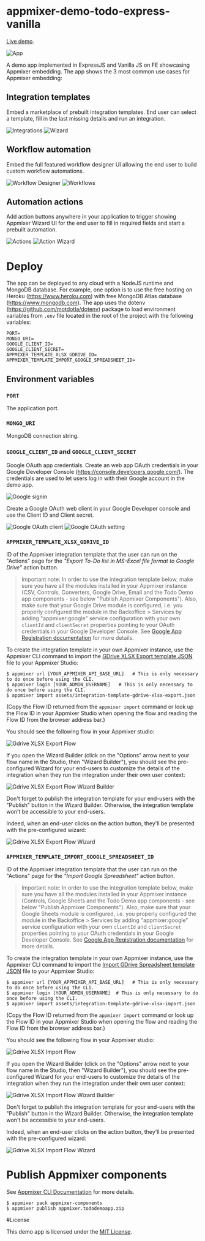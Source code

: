 # appmixer-demo-todo-express-vanilla

[Live demo](http://am-demo-todo-express-vanilla.herokuapp.com).

![App](assets/todo-demo-app.png?raw=true "App")

A demo app implemented in ExpressJS and Vanilla JS on FE showcasing Appmixer embedding. The app shows the 3 most common use cases for Appmixer embedding:

## Integration templates

Embed a marketplace of prebuilt integration templates. End user can select a template, fill in the last missing details and run an integration.

![Integrations](assets/todo-demo-app-integrations.png?raw=true "Integrations")
![Wizard](assets/todo-demo-app-wizard.png?raw=true "Wizard")


## Workflow automation

Embed the full featured workflow designer UI allowing the end user to build custom workflow automations.

![Workflow Designer](assets/todo-demo-app-workflow-designer.png?raw=true "Workflow Designer")
![Workflows](assets/todo-demo-app-flows.png?raw=true "Flows")

## Automation actions

Add action buttons anywhere in your application to trigger showing Appmixer Wizard UI for the end user to fill in required fields and start a prebuilt automation.

![Actions](assets/todo-demo-app-actions.png?raw=true "Actions")
![Action Wizard](assets/todo-demo-app-action-wizard.png?raw=true "Action Wizard")



# Deploy

The app can be deployed to any cloud with a NodeJS runtime and MongoDB database. For example, one option is to use the free hosting on Heroku (https://www.heroku.com) with free MongoDB Atlas database (https://www.mongodb.com). The app uses the dotenv (https://github.com/motdotla/dotenv) package to load environment variables from `.env` file located in the root of the project with the following variables:

```
PORT=
MONGO_URI=
GOOGLE_CLIENT_ID=
GOOGLE_CLIENT_SECRET=
APPMIXER_TEMPLATE_XLSX_GDRIVE_ID=
APPMIXER_TEMPLATE_IMPORT_GOOGLE_SPREADSHEET_ID=
```

## Environment variables

### `PORT`

The application port.

### `MONGO_URI`

MongoDB connection string.

### `GOOGLE_CLIENT_ID` and `GOOGLE_CLIENT_SECRET`

Google OAuth app credentials. Create an web app OAuth credentials in your Google Developer Console (https://console.developers.google.com/). The credentials are used to let users log in with their Google account in the demo app.

![Google signin](assets/todo-demo-app-google-signin.png?raw=true "Google signin")

Create a Google OAuth web client in your Google Developer console and use the Client ID and Client secret.

![Google OAuth client](assets/todo-demo-app-google-console-oauth-client.png?raw=true "Google OAuth client")
![Google OAuth setting](assets/todo-demo-app-google-console-oauth-setting.png?raw=true "Google OAuth setting")



### `APPMIXER_TEMPLATE_XLSX_GDRIVE_ID`

ID of the Appmixer integration template that the user can run on the "Actions" page for the *"Export To-Do list in MS-Excel file format to Google Drive"* action button.

> Important note: In order to use the integration template below, make sure you have all the modules installed in your Appmixer instance (CSV, Controls, Converters, Google Drive, Email and the Todo Demo app components - see below "Publish Appmixer Components"). Also, make sure that your Google Drive module is configured, i.e. you properly configured the module in the Backoffice > Services by adding "appmixer:google" service configuration with your own `clientId` and `clientSecret` properties pointing to your OAuth credentials in your Google Developer Console. See [Google App Registration documentation](https://docs.appmixer.com/appmixer/app-registration/google) for more details.

To create the integration template in your own Appmixer instance, use the Appmixer CLI command to import the [GDrive XLSX Export template JSON](assets/integration-template-gdrive-xlsx-export.json) file to your Appmixer Studio:

```
$ appmixer url [YOUR_APPMIXER_API_BASE_URL]   # This is only necessary to do once before using the CLI.
$ appmixer login [YOUR_ADMIN_USERNAME]   # This is only necessary to do once before using the CLI.
$ appmixer import assets/integration-template-gdrive-xlsx-export.json
```

(Copy the Flow ID returned from the `appmixer import` command or look up the Flow ID in your Appmixer Studio when opening the flow and reading the Flow ID from the browser address bar.)

You should see the following flow in your Appmixer studio:

![Gdrive XLSX Export Flow](assets/integration-template-gdrive-xlsx-export.png?raw=true "Gdrive XLSX Export Flow")

If you open the Wizard Builder (click on the "Options" arrow next to your flow name in the Studio, then "Wizard Builder"), you should see the pre-configured Wizard for your end-users to customize the details of the integration when they run the integration under their own user context:

![Gdrive XLSX Export Flow Wizard Builder](assets/integration-template-gdrive-xlsx-export-wizard-builder.png?raw=true "Gdrive XLSX Export Flow Wizard Builder")

Don't forget to publish the integration template for your end-users with the "Publish" button in the Wizard Builder. Otherwise, the integration template won't be accessible to your end-users.

Indeed, when an end-user clicks on the action button, they'll be presented with the pre-configured wizard:

![Gdrive XLSX Export Flow Wizard](assets/integration-template-gdrive-xlsx-export-wizard.png?raw=true "Gdrive XLSX Export Flow Wizard")



### `APPMIXER_TEMPLATE_IMPORT_GOOGLE_SPREADSHEET_ID`

ID of the Appmixer integration template that the user can run on the "Actions" page for the *"Import Google Spreadsheet"* action button.

> Important note: In order to use the integration template below, make sure you have all the modules installed in your Appmixer instance (Controls, Google Sheets and the Todo Demo app components - see below "Publish Appmixer Components"). Also, make sure that your Google Sheets module is configured, i.e. you properly configured the module in the Backoffice > Services by adding "appmixer:google" service configuration with your own `clientId` and `clientSecret` properties pointing to your OAuth credentials in your Google Developer Console. See [Google App Registration documentation](https://docs.appmixer.com/appmixer/app-registration/google) for more details.

To create the integration template in your own Appmixer instance, use the Appmixer CLI command to import the [Import GDrive Spreadsheet template JSON](assets/integration-template-gdrive-xlsx-import.json) file to your Appmixer Studio:

```
$ appmixer url [YOUR_APPMIXER_API_BASE_URL]   # This is only necessary to do once before using the CLI.
$ appmixer login [YOUR_ADMIN_USERNAME]  # This is only necessary to do once before using the CLI.
$ appmixer import assets/integration-template-gdrive-xlsx-import.json
```

(Copy the Flow ID returned from the `appmixer import` command or look up the Flow ID in your Appmixer Studio when opening the flow and reading the Flow ID from the browser address bar.)

You should see the following flow in your Appmixer studio:

![Gdrive XLSX Import Flow](assets/integration-template-gdrive-xlsx-import.png?raw=true "Gdrive XLSX Import Flow")

If you open the Wizard Builder (click on the "Options" arrow next to your flow name in the Studio, then "Wizard Builder"), you should see the pre-configured Wizard for your end-users to customize the details of the integration when they run the integration under their own user context:

![Gdrive XLSX Import Flow Wizard Builder](assets/integration-template-gdrive-xlsx-import-wizard-builder.png?raw=true "Gdrive XLSX Import Flow Wizard Builder")

Don't forget to publish the integration template for your end-users with the "Publish" button in the Wizard Builder. Otherwise, the integration template won't be accessible to your end-users.

Indeed, when an end-user clicks on the action button, they'll be presented with the pre-configured wizard:

![Gdrive XLSX Import Flow Wizard](assets/integration-template-gdrive-xlsx-import-wizard.png?raw=true "Gdrive XLSX Import Flow Wizard")



# Publish Appmixer components

See [Appmixer CLI Documentation](https://docs.appmixer.com/appmixer/appmixer-cli/appmixer-cli) for more details.

```
$ appmixer pack appmixer-components
$ appmixer publish appmixer.tododemoapp.zip
```

#License

This demo app is licensed under the [MIT License](https://opensource.org/licenses/MIT).